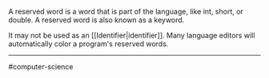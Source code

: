A reserved word is a word that is part of the language, like int, short, or double. A reserved word is also known as a keyword.

It may not be used as an [[Identifier|identifier]]. Many language editors will automatically color a program's reserved words.

---
#computer-science 